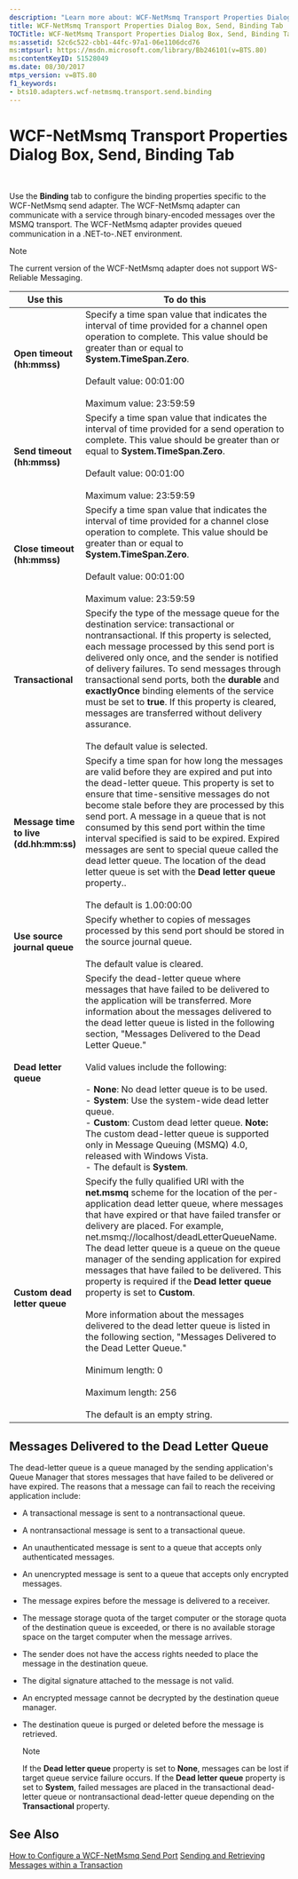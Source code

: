 ```yaml
---
description: "Learn more about: WCF-NetMsmq Transport Properties Dialog Box, Send, Binding Tab"
title: WCF-NetMsmq Transport Properties Dialog Box, Send, Binding Tab
TOCTitle: WCF-NetMsmq Transport Properties Dialog Box, Send, Binding Tab
ms:assetid: 52c6c522-cbb1-44fc-97a1-06e1106dcd76
ms:mtpsurl: https://msdn.microsoft.com/library/Bb246101(v=BTS.80)
ms:contentKeyID: 51528049
ms.date: 08/30/2017
mtps_version: v=BTS.80
f1_keywords:
- bts10.adapters.wcf-netmsmq.transport.send.binding
---
```


# WCF-NetMsmq Transport Properties Dialog Box, Send, Binding Tab

 

Use the **Binding** tab to configure the binding properties specific to the WCF-NetMsmq send adapter. The WCF-NetMsmq adapter can communicate with a service through binary-encoded messages over the MSMQ transport. The WCF-NetMsmq adapter provides queued communication in a .NET-to-.NET environment.


> [!NOTE]
> <P>The current version of the WCF-NetMsmq adapter does not support WS-Reliable Messaging.</P>



<table>
<thead>
<tr class="header">
<th>Use this</th>
<th>To do this</th>
</tr>
</thead>
<tbody>
<tr class="odd">
<td><strong>Open timeout (hh:mmss)</strong></td>
<td>Specify a time span value that indicates the interval of time provided for a channel open operation to complete. This value should be greater than or equal to <strong>System.TimeSpan.Zero</strong>.<br />
<br />
Default value: 00:01:00<br />
<br />
Maximum value: 23:59:59</td>
</tr>
<tr class="even">
<td><strong>Send timeout (hh:mmss)</strong></td>
<td>Specify a time span value that indicates the interval of time provided for a send operation to complete. This value should be greater than or equal to <strong>System.TimeSpan.Zero</strong>.<br />
<br />
Default value: 00:01:00<br />
<br />
Maximum value: 23:59:59</td>
</tr>
<tr class="odd">
<td><strong>Close timeout (hh:mmss)</strong></td>
<td>Specify a time span value that indicates the interval of time provided for a channel close operation to complete. This value should be greater than or equal to <strong>System.TimeSpan.Zero</strong>.<br />
<br />
Default value: 00:01:00<br />
<br />
Maximum value: 23:59:59</td>
</tr>
<tr class="even">
<td><strong>Transactional</strong></td>
<td>Specify the type of the message queue for the destination service: transactional or nontransactional. If this property is selected, each message processed by this send port is delivered only once, and the sender is notified of delivery failures. To send messages through transactional send ports, both the <strong>durable</strong> and <strong>exactlyOnce</strong> binding elements of the service must be set to <strong>true</strong>. If this property is cleared, messages are transferred without delivery assurance.<br />
<br />
The default value is selected.</td>
</tr>
<tr class="odd">
<td><strong>Message time to live (dd.hh:mm:ss)</strong></td>
<td>Specify a time span for how long the messages are valid before they are expired and put into the dead-letter queue. This property is set to ensure that time-sensitive messages do not become stale before they are processed by this send port. A message in a queue that is not consumed by this send port within the time interval specified is said to be expired. Expired messages are sent to special queue called the dead letter queue. The location of the dead letter queue is set with the <strong>Dead letter queue</strong> property..<br />
<br />
The default is 1.00:00:00</td>
</tr>
<tr class="even">
<td><strong>Use source journal queue</strong></td>
<td>Specify whether to copies of messages processed by this send port should be stored in the source journal queue.<br />
<br />
The default value is cleared.</td>
</tr>
<tr class="odd">
<td><strong>Dead letter queue</strong></td>
<td>Specify the dead-letter queue where messages that have failed to be delivered to the application will be transferred. More information about the messages delivered to the dead letter queue is listed in the following section, &quot;Messages Delivered to the Dead Letter Queue.&quot;<br />
<br />
Valid values include the following:<br />
<br />
- <strong>None</strong>: No dead letter queue is to be used.<br />
- <strong>System</strong>: Use the system-wide dead letter queue.<br />
- <strong>Custom</strong>: Custom dead letter queue. <strong>Note:</strong> The custom dead-letter queue is supported only in Message Queuing (MSMQ) 4.0, released with Windows Vista.<br />
- The default is <strong>System</strong>.</td>
</tr>
<tr class="even">
<td><strong>Custom dead letter queue</strong></td>
<td>Specify the fully qualified URI with the <strong>net.msmq</strong> scheme for the location of the per-application dead letter queue, where messages that have expired or that have failed transfer or delivery are placed. For example, net.msmq://localhost/deadLetterQueueName. The dead letter queue is a queue on the queue manager of the sending application for expired messages that have failed to be delivered. This property is required if the <strong>Dead letter queue</strong> property is set to <strong>Custom</strong>.<br />
<br />
More information about the messages delivered to the dead letter queue is listed in the following section, &quot;Messages Delivered to the Dead Letter Queue.&quot;<br />
<br />
Minimum length: 0<br />
<br />
Maximum length: 256<br />
<br />
The default is an empty string.</td>
</tr>
</tbody>
</table>


## Messages Delivered to the Dead Letter Queue

The dead-letter queue is a queue managed by the sending application's Queue Manager that stores messages that have failed to be delivered or have expired. The reasons that a message can fail to reach the receiving application include:

  - A transactional message is sent to a nontransactional queue.

  - A nontransactional message is sent to a transactional queue.

  - An unauthenticated message is sent to a queue that accepts only authenticated messages.

  - An unencrypted message is sent to a queue that accepts only encrypted messages.

  - The message expires before the message is delivered to a receiver.

  - The message storage quota of the target computer or the storage quota of the destination queue is exceeded, or there is no available storage space on the target computer when the message arrives.

  - The sender does not have the access rights needed to place the message in the destination queue.

  - The digital signature attached to the message is not valid.

  - An encrypted message cannot be decrypted by the destination queue manager.

  - The destination queue is purged or deleted before the message is retrieved.


    > [!NOTE]
    > <P>If the <STRONG>Dead letter queue</STRONG> property is set to <STRONG>None</STRONG>, messages can be lost if target queue service failure occurs. If the <STRONG>Dead letter queue</STRONG> property is set to <STRONG>System</STRONG>, failed messages are placed in the transactional dead-letter queue or nontransactional dead-letter queue depending on the <STRONG>Transactional</STRONG> property.</P>



## See Also

[How to Configure a WCF-NetMsmq Send Port](https://msdn.microsoft.com/library/bb245965\(v=bts.80\))
[Sending and Retrieving Messages within a Transaction](/documentation/)
